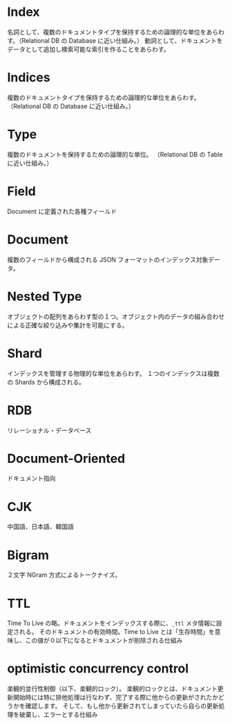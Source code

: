 # Index
名詞として、複数のドキュメントタイプを保持するための論理的な単位をあらわす。（Relational DB の Database に近い仕組み。）
動詞として、ドキュメントをデータとして追加し検索可能な索引を作ることをあらわす。

# Indices
複数のドキュメントタイプを保持するための論理的な単位をあらわす。（Relational DB の Database に近い仕組み。）

# Type
複数のドキュメントを保持するための論理的な単位。
（Relational DB の Table に近い仕組み。）


# Field
Document に定義された各種フィールド

# Document
複数のフィールドから構成される JSON フォーマットのインデックス対象データ。


# Nested Type
オブジェクトの配列をあらわす型の１つ。オブジェクト内のデータの組み合わせによる正確な絞り込みや集計を可能にする。

# Shard
インデックスを管理する物理的な単位をあらわす。
１つのインデックスは複数の Shards から構成される。

# RDB
リレーショナル・データベース

# Document-Oriented
ドキュメント指向

# CJK
中国語、日本語、韓国語

# Bigram
２文字 NGram 方式によるトークナイズ。

# TTL
Time To Live の略。ドキュメントをインデックスする際に、`_ttl` メタ情報に設定される。
そのドキュメントの有効時間。Time to Live とは「生存時間」を意味し、この値が０以下になるとドキュメントが削除される仕組み

# optimistic concurrency control
楽観的並行性制御（以下、楽観的ロック）。
楽観的ロックとは、ドキュメント更新開始時には特に排他処理は行なわず、完了する際に他からの更新がされたかどうかを確認します。
そして、もし他から更新されてしまっていたら自らの更新処理を破棄し、エラーとする仕組み
